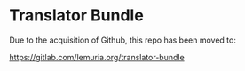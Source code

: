 # Translator Bundle

Due to the acquisition of Github, this repo has been moved to:

https://gitlab.com/lemuria.org/translator-bundle

